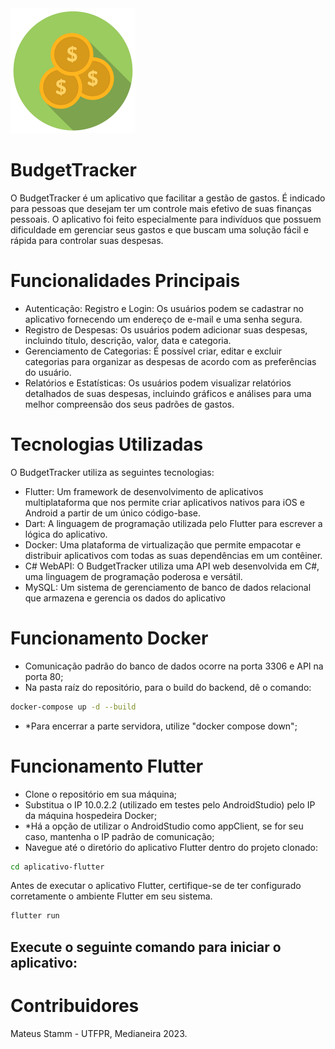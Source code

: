 <img src="budget_tracker/assets/img/budget_tracker_trans.png" alt="BudgetTracker_AppImage" style="width:200px; height:200px;">

# BudgetTracker
 O BudgetTracker é um aplicativo que facilitar a gestão de gastos. É indicado para pessoas que desejam ter um controle mais efetivo de suas finanças pessoais. O aplicativo foi feito especialmente para indivíduos que possuem dificuldade em gerenciar seus gastos e que buscam uma solução fácil e rápida para controlar suas despesas.

# Funcionalidades Principais
- Autenticação: Registro e Login: Os usuários podem se cadastrar no aplicativo fornecendo um endereço de e-mail e uma senha segura. 
- Registro de Despesas: Os usuários podem adicionar suas despesas, incluindo título, descrição, valor, data e categoria.
- Gerenciamento de Categorias: É possível criar, editar e excluir categorias para organizar as despesas de acordo com as preferências do usuário.
- Relatórios e Estatísticas: Os usuários podem visualizar relatórios detalhados de suas despesas, incluindo gráficos e análises para uma melhor compreensão dos seus padrões de gastos.

# Tecnologias Utilizadas
O BudgetTracker utiliza as seguintes tecnologias:

- Flutter: Um framework de desenvolvimento de aplicativos multiplataforma que nos permite criar aplicativos nativos para iOS e Android a partir de um único código-base.
- Dart: A linguagem de programação utilizada pelo Flutter para escrever a lógica do aplicativo.
- Docker: Uma plataforma de virtualização que permite empacotar e distribuir aplicativos com todas as suas dependências em um contêiner. 
- C# WebAPI: O BudgetTracker utiliza uma API web desenvolvida em C#, uma linguagem de programação poderosa e versátil.
- MySQL: Um sistema de gerenciamento de banco de dados relacional que armazena e gerencia os dados do aplicativo

# Funcionamento Docker

- Comunicação padrão do banco de dados ocorre na porta 3306 e API na porta 80;
- Na pasta raíz do repositório, para o build do backend, dê o comando:
```bash
docker-compose up -d --build
```
- \*Para encerrar a parte servidora, utilize "docker compose down";

# Funcionamento Flutter

- Clone o repositório em sua máquina;
- Substitua o IP 10.0.2.2 (utilizado em testes pelo AndroidStudio) pelo IP da máquina hospedeira Docker;
- \*Há a opção de utilizar o AndroidStudio como appClient, se for seu caso, mantenha o IP padrão de comunicação;
- Navegue até o diretório do aplicativo Flutter dentro do projeto clonado:
```bash
cd aplicativo-flutter
```
Antes de executar o aplicativo Flutter, certifique-se de ter configurado corretamente o ambiente Flutter em seu sistema.
```bash
flutter run
```

Execute o seguinte comando para iniciar o aplicativo:
- 
# Contribuidores
Mateus Stamm - UTFPR, Medianeira 2023.